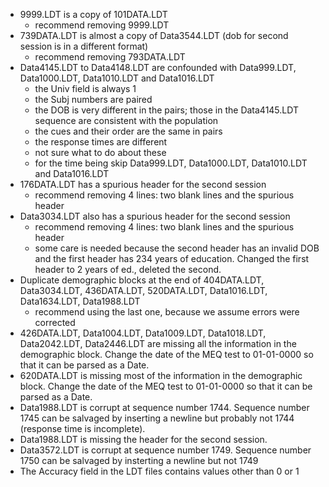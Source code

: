 - 9999.LDT is a copy of 101DATA.LDT
    + recommend removing 9999.LDT
- 739DATA.LDT is almost a copy of Data3544.LDT (dob for second session is in a different format)
    + recommend removing 793DATA.LDT
- Data4145.LDT to Data4148.LDT are confounded with Data999.LDT, Data1000.LDT, Data1010.LDT and Data1016.LDT
    + the Univ field is always 1
    + the Subj numbers are paired
    + the DOB is very different in the pairs; those in the Data4145.LDT sequence are consistent with the population
    + the cues and their order are the same in pairs
    + the response times are different
    + not sure what to do about these
    + for the time being skip Data999.LDT, Data1000.LDT, Data1010.LDT and Data1016.LDT
- 176DATA.LDT has a spurious header for the second session
    + recommend removing 4 lines: two blank lines and the spurious header
- Data3034.LDT also has a spurious header for the second session
    + recommend removing 4 lines: two blank lines and the spurious header
    + some care is needed because the second header has an invalid DOB and the first header has 234 years of education.  Changed the first header to 2 years of ed., deleted the second.
- Duplicate demographic blocks at the end of 404DATA.LDT, Data3034.LDT, 436DATA.LDT, 520DATA.LDT, Data1016.LDT, Data1634.LDT, Data1988.LDT
    + recommend using the last one, because we assume errors were corrected
- 426DATA.LDT, Data1004.LDT, Data1009.LDT, Data1018.LDT, Data2042.LDT, Data2446.LDT are missing all the information in the demographic block.  Change the date of the MEQ test to 01-01-0000 so that it can be parsed as a Date.
- 620DATA.LDT is missing most of the information in the demographic block.   Change the date of the MEQ test to 01-01-0000 so that it can be parsed as a Date.
- Data1988.LDT is corrupt at sequence number 1744.  Sequence number 1745 can be salvaged by inserting a newline but probably not 1744 (response time is incomplete).
- Data1988.LDT is missing the header for the second session.
- Data3572.LDT is corrupt at sequence number 1749.  Sequence number 1750 can be salvaged by insterting a newline but not 1749
- The Accuracy field in the LDT files contains values other than 0 or 1